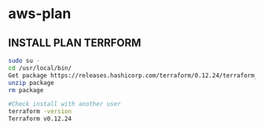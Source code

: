 # aws-plan

## INSTALL PLAN TERRFORM

``` bash
sudo su - 
cd /usr/local/bin/
Get package https://releases.hashicorp.com/terraform/0.12.24/terraform_0.12.24_linux_amd64.zip
unzip package
rm package

#Check install with another user
terraform -version
Terraform v0.12.24

```
